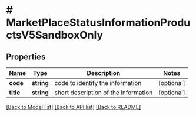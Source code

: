 # # MarketPlaceStatusInformationProductsV5SandboxOnly

## Properties

Name | Type | Description | Notes
------------ | ------------- | ------------- | -------------
**code** | **string** | code to identify the information | [optional]
**title** | **string** | short description of the information | [optional]

[[Back to Model list]](../../README.md#models) [[Back to API list]](../../README.md#endpoints) [[Back to README]](../../README.md)
